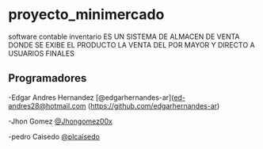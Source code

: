 # proyecto_minimercado
software contable  inventario 
ES UN SISTEMA DE ALMACEN DE VENTA DONDE SE EXIBE EL PRODUCTO LA VENTA DEL POR MAYOR Y DIRECTO A USUARIOS FINALES 

## Programadores
-Edgar Andres Hernandez [@edgarhernandes-ar](ed-andres28@hotmail.com (https://github.com/edgarhernandes-ar)


-Jhon Gomez [@Jhongomez00x](https://github.com/Jhongomez00x)




-pedro Caisedo [@plcaisedo](https://github.com/@plcaisedo)



